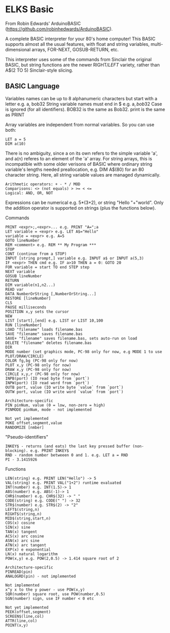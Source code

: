 ELKS Basic
==========
From Robin Edwards' ArduinoBASIC (https://github.com/robinhedwards/ArduinoBASIC).

A complete BASIC interpreter for your 80's home computer! This BASIC supports almost all the usual features, with float and string variables, multi-dimensional arrays, FOR-NEXT, GOSUB-RETURN, etc.

This interpreter uses some of the commands from Sinclair the original BASIC, but string functions are the newer RIGHT$/LEFT$ variety, rather than A$(2 TO 5) Sinclair-style slicing.

BASIC Language
--------------
Variables names can be up to 8 alphanumeric characters but start with a letter e.g. a, bob32
String variable names must end in $ e.g. a$, bob32$
Case is ignored (for all identifiers). BOB32 is the same as Bob32. print is the same as PRINT

Array variables are independent from normal variables. So you can use both:
```
LET a = 5
DIM a(10)
```
There is no ambiguity, since a on its own refers to the simple variable 'a', and a(n) referes to an element of the 'a' array. For string arrays, this is incompatible with some older verisons of BASIC where ordinary string variable's lengths needed preallocation, e.g. DIM A$(80) for an 80 character string. Here, all string variable values are managed dynamically.

```
Arithmetic operators: + - * / MOD
Comparisons: <> (not equals) > >= < <=
Logical: AND, OR, NOT
```

Expressions can be numerical e.g. 5*(3+2), or string "Hello "+"world".
Only the addition operator is supported on strings (plus the functions below).

Commands
```
PRINT <expr>;,<expr>... e.g. PRINT "A=";a
LET variable = <expr> e.g. LET A$="Hello"
variable = <expr> e.g. A=5
GOTO lineNumber
REM <comment> e.g. REM ** My Program ***
STOP
CONT (continue from a STOP)
INPUT [string prompt,] variable e.g. INPUT a$ or INPUT a(5,3)
IF <expr> THEN cmd e.g. IF a>10 THEN a = 0: GOTO 20
FOR variable = start TO end STEP step
NEXT variable
GOSUB lineNumber
RETURN
DIM variable(n1,n2...)
READ var
DATA NumberOrString [,NumberOrString...]
RESTORE [lineNumber]
CLS
PAUSE milliseconds
POSITION x,y sets the cursor
NEW
LIST [start],[end] e.g. LIST or LIST 10,100
RUN [lineNumber]
LOAD "filename" loads filename.bas
SAVE "filename" saves filename.bas
SAVE+ "filename" saves filename.bas, sets auto-run on load
DELETE "filename" deletes filename.bas
DIR
MODE number (set graphics mode, PC-98 only for now, e.g MODE 1 to use PLOT/DRAW/CIRCLE)
COLOR fg,bg (PC-98 only for now)
PLOT x,y (PC-98 only for now)
DRAW x,y (PC-98 only for now)
CIRCLE x,y,r (PC-98 only for now)
INPB(port) (IO read byte from `port`)
INPW(port) (IO read word from `port`)
OUTB port, value (IO write byte `value` from `port`)
OUTW port, value (IO write word `value` from `port`)

Architecture-specific
PIN pinNum, value (0 = low, non-zero = high)
PINMODE pinNum, mode - not implemented

Not yet implemented
POKE offset,segment,value
RANDOMIZE [nmber]
```

"Pseudo-identifiers"
```
INKEY$ - returns (and eats) the last key pressed buffer (non-blocking). e.g. PRINT INKEY$
RND - random number betweeen 0 and 1. e.g. LET a = RND
PI - 3.1415926
```

Functions
```
LEN(string) e.g. PRINT LEN("Hello") -> 5
VAL(string) e.g. PRINT VAL("1+2") runtime evaluated
INT(number) e.g. INT(1.5)-> 1
ABS(number) e.g. ABS(-1)-> 1
CHR$(number) e.g. CHR$(32) -> " "
CODE(string) e.g. CODE(" ") -> 32
STR$(number) e.g. STR$(2) -> "2"
LEFT$(string,n)
RIGHT$(string,n)
MID$(string,start,n)
COS(x) cosine
SIN(x) sine
TAN(x) tangent
ACS(x) arc cosine
ASN(x) arc sine
ATN(x) arc tangent
EXP(x) e exponential
LN(x) natural logarithm
POW(x,y) e.g. POW(2,0.5) -> 1.414 square root of 2

Architecture-specific
PINREAD(pin)
ANALOGRD(pin) - not implemented

Not implemented
x^y x to the y power - use POW(x,y)
SQR(number) square root, use POW(number,0.5)
SGN(number) sign, use IF number < 0 etc

Not yet implemented
PEEK(offset,segment)
SCREEN$(line,col)
ATTR(line,col)
POINT(x,y)
```
